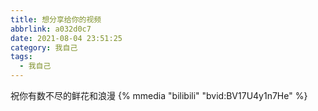 ```yaml
---
title: 想分享给你的视频
abbrlink: a032d0c7
date: 2021-08-04 23:51:25
category: 我自己
tags:
  - 我自己
---
```

祝你有数不尽的鲜花和浪漫
{% mmedia "bilibili" "bvid:BV17U4y1n7He" %}

